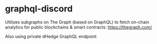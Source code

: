 # graphql-discord

Utilizes subgraphs on The Graph (based on GraphQL) to fetch on-chain analytics for public blockchains & smart contracts: https://thegraph.com/

Also using private dHedge GraphQL endpoint
